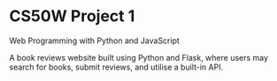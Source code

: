 # CS50W Project 1

Web Programming with Python and JavaScript

A book reviews website built using Python and Flask, where users may search for books, submit reviews, and utilise a built-in API.
